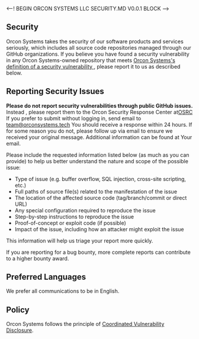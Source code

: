 <--! BEGIN ORCON SYSTEMS LLC SECURITY.MD V0.0.1 BLOCK -->

## Security

Orcon Systems takes the security of our software products and services seriously, which includes all source code repositories managed through our GitHub organizations.
If you believe you have found a security vulnerability in any Orcon Systems-owned repository that meets [Orcon Systems's definition of a security vulnerability ](orconsystems.tech/definition-of-a-security-vulnerability/) , please report it to us as described below.

## Reporting Security Issues

  **Please do not report security vulnerabilities through public GitHub issues.**
  Instead , please report them to the Orcon  Security Response Center at[OSRC](osrc.orconsystem.tech)
  If you prefer to submit without logging in, send email to [team@orconsystems.tech](mailto:team@orconsystems.tech)
  You should receive a response within 24 hours. If for some reason you do not, please follow up via email to ensure we received your original message. Additional information can be found at Your email.

Please include the requested information listed below (as much as you can provide) to help us better understand the nature and scope of the possible issue:

  * Type of issue (e.g. buffer overflow, SQL injection, cross-site scripting, etc.)
  * Full paths of source file(s) related to the manifestation of the issue
  * The location of the affected source code (tag/branch/commit or direct URL)
  * Any special configuration required to reproduce the issue
  * Step-by-step instructions to reproduce the issue
  * Proof-of-concept or exploit code (if possible)
  * Impact of the issue, including how an attacker might exploit the issue

This information will help us triage your report more quickly.

If you are reporting for a bug bounty, more complete reports can contribute to a higher bounty award. 

## Preferred Languages

We prefer all communications to be in English.

## Policy

Orcon Systems  follows the principle of [Coordinated Vulnerability Disclosure](https://github.com/Orcon-Systems-LLC/CVC).

<!-- END of Orcon SECURITY.MD BLOCK -->

